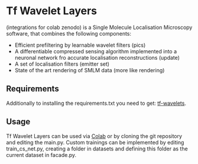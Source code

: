 # Tf Wavelet Layers
(integrations for colab zenodo)
is a Single Molecule Localisation Microscopy software, that combines the following components:
* Efficient prefiltering by learnable wavelet filters
(pics)
* A differentiable compressed sensing algorithm implemented into a neuronal network fro accurate localisation reconstructions
(update)
* A set of localisation filters
(emitter set)
* State of the art rendering of SMLM data
(more like rendering)

## Requirements
Additionally to installing the requirements.txt you need to get:
[tf-wavelets](https://github.com/UiO-CS/tf-wavelets).
## Usage
Tf Wavelet Layers can be used via [Colab](https://colab.research.google.com/drive/1GQI5KXUymahWzkJ_m4ZVx4LPRGPdVbQf?pli=1#scrollTo=j6zaRBylyEpW) or by cloning the git repository and editing the main.py.
Custom trainings can be implemented by editing train_cs_net.py, creating a folder in datasets and defining this folder as the current dataset in facade.py.
